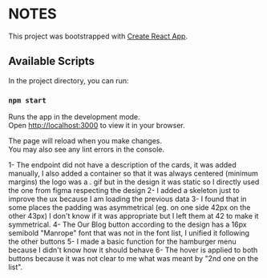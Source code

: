# NOTES

This project was bootstrapped with [Create React App](https://github.com/facebook/create-react-app).

## Available Scripts

In the project directory, you can run:

### `npm start`

Runs the app in the development mode.\
Open [http://localhost:3000](http://localhost:3000) to view it in your browser.

The page will reload when you make changes.\
You may also see any lint errors in the console.

1- The endpoint did not have a description of the cards, it was added manually, I also added a container so that it was always centered (minimum margins) the logo was a . gif but in the design it was static so I directly used the one from figma respecting the design 
2- I added a skeleton just to improve the ux because I am loading the previous data
3- I found that in some places the padding was asymmetrical (eg. on one side 42px on the other 43px) I don't know if it was appropriate but I left them at 42 to make it symmetrical.
4- The Our Blog button according to the design has a 16px semibold "Manrope" font that was not in the font list, I unified it following the other buttons 
5- I made a basic function for the hamburger menu because I didn't know how it should behave
6- The hover is applied to both buttons because it was not clear to me what was meant by "2nd one on the list".
